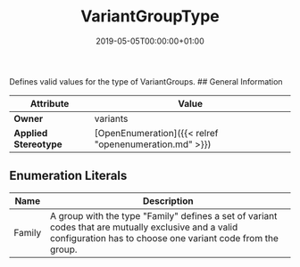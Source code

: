 ﻿---
title: VariantGroupType
toc: false
type: specs
date: "2019-05-05T00:00:00+01:00"
draft: false
menu_name: vec120

# Prev/next pager order (if `docs_section_pager` enabled in `params.toml`)
weight: 
---
<html>   <head>     </head>   <body> Defines valid values for the type of VariantGroups.</body> </html>
## General Information

| Attribute               | Value |
|-------------------------|-------|
| **Owner**               | variants |
| **Applied Stereotype**  | [OpenEnumeration]({{< relref "openenumeration.md" >}})<br/>  |

## Enumeration Literals
| Name          | **Description** |
|---------------|-----------------|
| Family | <html>   <head>     </head>   <body> A group with the type &quot;Family&quot; defines a set of variant codes that are mutually exclusive and a valid configuration has to choose one variant code from the group.</body> </html> |
